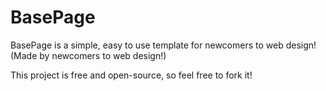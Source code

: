 # BasePage
BasePage is a simple, easy to use template for newcomers to web design! (Made by newcomers to web design!)

This project is free and open-source, so feel free to fork it!
